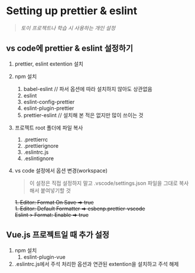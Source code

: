 # Setting up prettier & eslint

> _토이 프로젝트나 학습 시 사용하는 개인 설정_

## vs code에 prettier & eslint 설정하기

1. prettier, eslint extention 설치
1. npm 설치
   1. babel-eslint // 파서 옵션에 따라 설치하지 않아도 상관없음
   1. eslint
   1. eslint-config-prettier
   1. eslint-plugin-prettier
   1. prettier-eslint // 설치해 본 적은 없지만 많이 쓰이는 것
1. 프로젝트 root 폴더에 파일 복사
   1. .prettierrc
   1. .prettierignore
   1. .eslintrc.js
   1. .eslintignore
1. vs code 설정에서 옵션 변경(workspace)

   > 이 설정은 직접 설정하지 말고 .vscode/settings.json 파일을 그대로 복사해서 붙여넣기할 것

   ~~1. Editor: Format On Save => true~~  
   ~~1. Editor: Default Formatter => esbenp.prettier-vscode~~  
   ~~Eslint > Format: Enable => true~~

## Vue.js 프로젝트일 때 추가 설정

1. npm 설치
   1. eslint-plugin-vue
2. .eslintrc.js에서 주석 처리한 옵션과 연관된 extention을 설치하고 주석 해제
